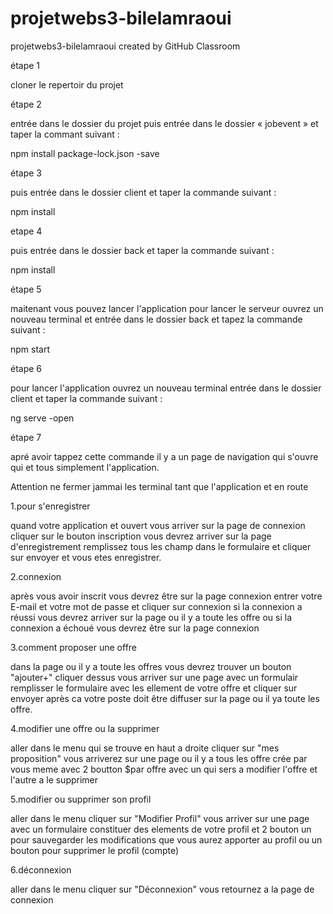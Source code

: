 # projetwebs3-bilelamraoui
projetwebs3-bilelamraoui created by GitHub Classroom




étape 1

cloner le repertoir du projet

étape 2

entrée dans le dossier du projet puis entrée dans le dossier « jobevent » et taper la commant suivant :

npm install package-lock.json -save

étape 3

puis entrée dans le dossier client et taper la commande suivant :

npm install

etape 4

puis entrée dans le dossier back et taper la commande suivant :

npm install

étape 5

maitenant vous pouvez lancer l'application pour lancer le serveur ouvrez un nouveau terminal et entrée dans le dossier back et tapez la commande suivant :

npm start

étape 6

pour lancer l'application ouvrez un nouveau terminal entrée dans le dossier client et taper la commande suivant :

ng serve -open

étape 7

apré avoir tappez cette commande il y a un page de navigation qui s'ouvre qui et tous simplement l'application.

Attention ne fermer jammai les terminal tant que l'application et en route

1.pour s'enregistrer

quand votre application et ouvert vous arriver sur la page de connexion cliquer sur le bouton inscription vous devrez arriver sur la page d'enregistrement remplissez tous les champ dans le formulaire et cliquer sur envoyer et vous etes enregistrer.

2.connexion

après vous avoir inscrit vous devrez être sur la page connexion entrer votre E-mail et votre mot de passe et cliquer sur connexion si la connexion a réussi vous devrez arriver sur la page ou il y a toute les offre ou si la connexion a échoué vous devrez être sur la page connexion

3.comment proposer une offre

dans la page ou il y a toute les offres vous devrez trouver un bouton "ajouter+" cliquer dessus vous arriver sur une page avec un formulair remplisser le formulaire avec les ellement de votre offre et cliquer sur envoyer après ca votre poste doit être diffuser sur la page ou il ya toute les offre.

4.modifier une offre ou la supprimer

aller dans le menu qui se trouve en haut a droite cliquer sur "mes proposition" vous arriverez sur une page ou il y a tous les offre crée par vous meme avec 2 boutton $par offre avec un qui sers a modifier l'offre et l'autre a le supprimer

5.modifier ou supprimer son profil

aller dans le menu cliquer sur "Modifier Profil" vous arriver sur une page avec un formulaire constituer des elements de votre profil et 2 bouton un pour sauvegarder les modifications que vous aurez apporter au profil ou un bouton pour supprimer le profil (compte)

6.déconnexion

aller dans le menu cliquer sur "Déconnexion" vous retournez a la page de connexion


